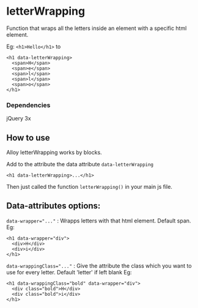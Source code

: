 # letterWrapping

Function that wraps all the letters inside an element with a specific html element.

Eg: `<h1>Hello</h1>` to

```
<h1 data-letterWrapping>
  <span>H</span>
  <span>e</span>
  <span>l</span>
  <span>l</span>
  <span>o</span>
</h1>
```

### Dependencies

jQuery 3x

## How to use

Alloy letterWrapping works by blocks.

Add to the attribute the data attribute `data-letterWrapping` 

	<h1 data-letterWrapping>...</h1>

Then just called the function `letterWrapping()` in your main js file.

## Data-attributes options:

`data-wrapper="..."` : Wrapps letters with that html element.  Default span. Eg:

```
<h1 data-wrapper="div">
  <div>H</div>
  <div>i</div>
</h1>
```
`data-wrappingClass="..."` : Give the attribute the class which you want to use for every letter. Default 'letter' if left blank Eg:

```<h1 wrappingClass="bold" data-wrapper="div">
<h1 data-wrappingClass="bold" data-wrapper="div">  
  <div class="bold">H</div>
  <div class="bold">i</div>
</h1>
```

